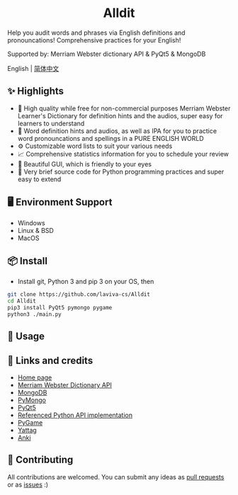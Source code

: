 <h1 align="center">Alldit</h1>

Help you audit words and phrases via English definitions and pronouncations! Comprehensive practices for your English! 

Supported by: Merriam Webster dictionary API &amp; PyQt5 & MongoDB

English | [简体中文](./README-zh_CN.md)

## ✨ Highlights
- 📗 High quality while free for non-commercial purposes Merriam Webster Learner's Dictionary for definition hints and the audios, super easy for learners to understand
- 🥪 Word definition hints and audios, as well as IPA for you to practice word pronouncations and spellings in a PURE ENGLISH WORLD
- ⚙️ Customizable word lists to suit your various needs
- 📈 Comprehensive statistics information for you to schedule your review
- 👀 Beautiful GUI, which is friendly to your eyes
- 🔌 Very brief source code for Python programming practices and super easy to extend

## 🖥 Environment Support
- Windows
- Linux & BSD
- MacOS

## 📦 Install
- Install git, Python 3 and pip 3 on your OS, then
```bash
git clone https://github.com/laviva-cs/Alldit
cd Alldit
pip3 install PyQt5 pymongo pygame
python3 ./main.py
```

## 🔨 Usage

## 🔗 Links and credits
- [Home page](https://github.com/laviva-cs/Alldit)
- [Merriam Webster Dictionary API](https://www.dictionaryapi.com/)
- [MongoDB](https://www.mongodb.com/)
- [PyMongo](https://api.mongodb.com/python/current/)
- [PyQt5](http://pyqt.sourceforge.net/Docs/PyQt5/)
- [Referenced Python API implementation](https://github.com/pfeyz/merriam-webster-api)
- [PyGame](https://www.pygame.org)
- [Yattag](http://www.yattag.org/)
- [Anki](https://ankiweb.net)

## 🤝 Contributing

All contributions are welcomed. You can submit any ideas as [pull requests](https://github.com/laviva-cs/Alldit/pulls) or as [issues](https://github.com/laviva-cs/Alldit/issues) :)